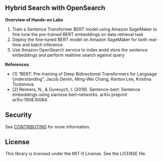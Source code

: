 ## Hybrid Search with OpenSearch





**Overview of Hands-on Labs**

1. Train a Sentence Transformer BERT model using Amazon SageMaker to fine tune the pre-trained BERT embeddings on data retrieval task
2. Deploy the fine-tuned BERT model on Amazon SageMaker for both real-time and batch inference.
3. Use Amazon OpenSearch service to index andd store the sentence embeddings and perform realtime search against query

**References**
- [1]  “BERT: Pre-training of Deep Bidirectional Transformers for Language Understanding“, Jacob Devlin, Ming-Wei Chang, Kenton Lee, Kristina Toutanova.
- [2]  Reimers, N., & Gurevych, I. (2019). Sentence-bert: Sentence embeddings using siamese bert-networks. arXiv preprint arXiv:1908.10084.



## Security

See [CONTRIBUTING](CONTRIBUTING.md#security-issue-notifications) for more information.

## License

This library is licensed under the MIT-0 License. See the LICENSE file.

